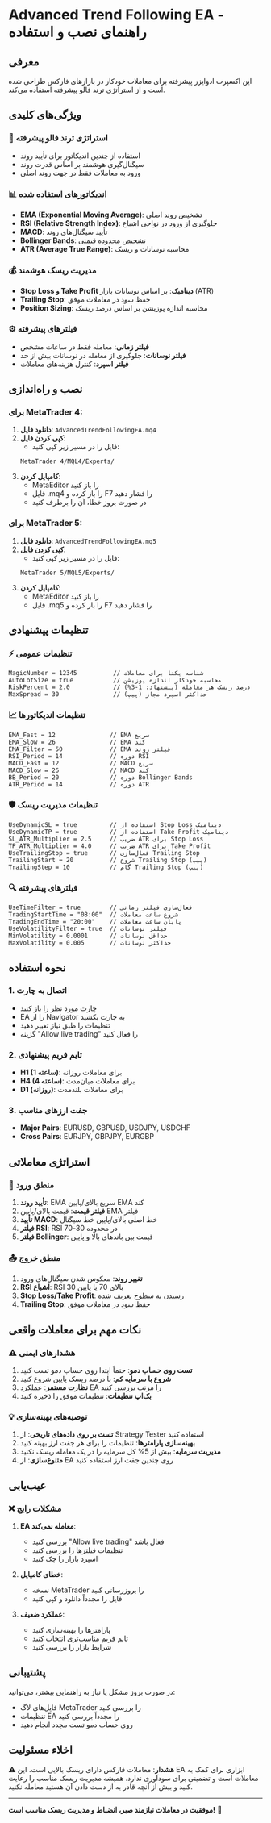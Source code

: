 # Advanced Trend Following EA - راهنمای نصب و استفاده

## معرفی

این اکسپرت ادوایزر پیشرفته برای معاملات خودکار در بازارهای فارکس طراحی شده است و از استراتژی ترند فالو پیشرفته استفاده می‌کند.

## ویژگی‌های کلیدی

### 🎯 **استراتژی ترند فالو پیشرفته**
- استفاده از چندین اندیکاتور برای تأیید روند
- سیگنال‌گیری هوشمند بر اساس قدرت روند
- ورود به معاملات فقط در جهت روند اصلی

### 📊 **اندیکاتورهای استفاده شده**
- **EMA (Exponential Moving Average)**: تشخیص روند اصلی
- **RSI (Relative Strength Index)**: جلوگیری از ورود در نواحی اشباع
- **MACD**: تأیید سیگنال‌های روند
- **Bollinger Bands**: تشخیص محدوده قیمتی
- **ATR (Average True Range)**: محاسبه نوسانات و ریسک

### 💰 **مدیریت ریسک هوشمند**
- **Stop Loss و Take Profit دینامیک**: بر اساس نوسانات بازار (ATR)
- **Trailing Stop**: حفظ سود در معاملات موفق
- **Position Sizing**: محاسبه اندازه پوزیشن بر اساس درصد ریسک

### ⚙️ **فیلترهای پیشرفته**
- **فیلتر زمانی**: معامله فقط در ساعات مشخص
- **فیلتر نوسانات**: جلوگیری از معامله در نوسانات بیش از حد
- **فیلتر اسپرد**: کنترل هزینه‌های معاملات

## نصب و راه‌اندازی

### برای MetaTrader 4:

1. **دانلود فایل**: `AdvancedTrendFollowingEA.mq4`
2. **کپی کردن فایل**:
   - فایل را در مسیر زیر کپی کنید:
   ```
   MetaTrader 4/MQL4/Experts/
   ```
3. **کامپایل کردن**:
   - MetaEditor را باز کنید
   - فایل .mq4 را باز کرده و F7 را فشار دهید
   - در صورت بروز خطا، آن را برطرف کنید

### برای MetaTrader 5:

1. **دانلود فایل**: `AdvancedTrendFollowingEA.mq5`
2. **کپی کردن فایل**:
   - فایل را در مسیر زیر کپی کنید:
   ```
   MetaTrader 5/MQL5/Experts/
   ```
3. **کامپایل کردن**:
   - MetaEditor را باز کنید
   - فایل .mq5 را باز کرده و F7 را فشار دهید

## تنظیمات پیشنهادی

### ⚡ **تنظیمات عمومی**
```
MagicNumber = 12345          // شناسه یکتا برای معاملات
AutoLotSize = true           // محاسبه خودکار اندازه پوزیشن
RiskPercent = 2.0            // درصد ریسک هر معامله (پیشنهاد: 1-3%)
MaxSpread = 30               // حداکثر اسپرد مجاز (پیپ)
```

### 📈 **تنظیمات اندیکاتورها**
```
EMA_Fast = 12               // EMA سریع
EMA_Slow = 26               // EMA کند
EMA_Filter = 50             // EMA فیلتر روند
RSI_Period = 14             // دوره RSI
MACD_Fast = 12              // MACD سریع
MACD_Slow = 26              // MACD کند
BB_Period = 20              // دوره Bollinger Bands
ATR_Period = 14             // دوره ATR
```

### 🛡️ **تنظیمات مدیریت ریسک**
```
UseDynamicSL = true         // استفاده از Stop Loss دینامیک
UseDynamicTP = true         // استفاده از Take Profit دینامیک
SL_ATR_Multiplier = 2.5     // ضریب ATR برای Stop Loss
TP_ATR_Multiplier = 4.0     // ضریب ATR برای Take Profit
UseTrailingStop = true      // فعال‌سازی Trailing Stop
TrailingStart = 20          // شروع Trailing Stop (پیپ)
TrailingStep = 10           // گام Trailing Stop (پیپ)
```

### 🔍 **فیلترهای پیشرفته**
```
UseTimeFilter = true        // فعال‌سازی فیلتر زمانی
TradingStartTime = "08:00"  // شروع ساعت معاملات
TradingEndTime = "20:00"    // پایان ساعت معاملات
UseVolatilityFilter = true  // فیلتر نوسانات
MinVolatility = 0.0001      // حداقل نوسانات
MaxVolatility = 0.005       // حداکثر نوسانات
```

## نحوه استفاده

### 1. **اتصال به چارت**
- چارت مورد نظر را باز کنید
- EA را از Navigator به چارت بکشید
- تنظیمات را طبق نیاز تغییر دهید
- گزینه "Allow live trading" را فعال کنید

### 2. **تایم فریم پیشنهادی**
- **H1 (1 ساعته)**: برای معاملات روزانه
- **H4 (4 ساعته)**: برای معاملات میان‌مدت
- **D1 (روزانه)**: برای معاملات بلندمدت

### 3. **جفت ارزهای مناسب**
- **Major Pairs**: EURUSD, GBPUSD, USDJPY, USDCHF
- **Cross Pairs**: EURJPY, GBPJPY, EURGBP

## استراتژی معاملاتی

### 🔄 **منطق ورود**
1. **تأیید روند**: EMA سریع بالای/پایین EMA کند
2. **فیلتر قیمت**: قیمت بالای/پایین EMA فیلتر
3. **تأیید MACD**: خط اصلی بالای/پایین خط سیگنال
4. **فیلتر RSI**: RSI در محدوده 30-70
5. **فیلتر Bollinger**: قیمت بین باندهای بالا و پایین

### 📤 **منطق خروج**
1. **تغییر روند**: معکوس شدن سیگنال‌های ورود
2. **RSI اشباع**: RSI بالای 70 یا پایین 30
3. **Stop Loss/Take Profit**: رسیدن به سطوح تعریف شده
4. **Trailing Stop**: حفظ سود در معاملات موفق

## نکات مهم برای معاملات واقعی

### ⚠️ **هشدارهای ایمنی**
1. **تست روی حساب دمو**: حتماً ابتدا روی حساب دمو تست کنید
2. **شروع با سرمایه کم**: با درصد ریسک پایین شروع کنید
3. **نظارت مستمر**: عملکرد EA را مرتب بررسی کنید
4. **بک‌اپ تنظیمات**: تنظیمات موفق را ذخیره کنید

### 💡 **توصیه‌های بهینه‌سازی**
1. **تست بر روی داده‌های تاریخی**: از Strategy Tester استفاده کنید
2. **بهینه‌سازی پارامترها**: تنظیمات را برای هر جفت ارز بهینه کنید
3. **مدیریت سرمایه**: بیش از 5% کل سرمایه را در یک معامله ریسک نکنید
4. **متنوع‌سازی**: از EA روی چندین جفت ارز استفاده کنید

## عیب‌یابی

### ❌ **مشکلات رایج**
1. **EA معامله نمی‌کند**:
   - بررسی کنید "Allow live trading" فعال باشد
   - تنظیمات فیلترها را بررسی کنید
   - اسپرد بازار را چک کنید

2. **خطای کامپایل**:
   - نسخه MetaTrader را بروزرسانی کنید
   - فایل را مجدداً دانلود و کپی کنید

3. **عملکرد ضعیف**:
   - پارامترها را بهینه‌سازی کنید
   - تایم فریم مناسب‌تری انتخاب کنید
   - شرایط بازار را بررسی کنید

## پشتیبانی

در صورت بروز مشکل یا نیاز به راهنمایی بیشتر، می‌توانید:
- فایل‌های لاگ MetaTrader را بررسی کنید
- تنظیمات EA را مجدداً بررسی کنید
- روی حساب دمو تست مجدد انجام دهید

## اخلاء مسئولیت

⚠️ **هشدار**: معاملات فارکس دارای ریسک بالایی است. این EA ابزاری برای کمک به معاملات است و تضمینی برای سودآوری ندارد. همیشه مدیریت ریسک مناسب را رعایت کنید و بیش از آنچه قادر به از دست دادن آن هستید معامله نکنید.

---

**موفقیت در معاملات نیازمند صبر، انضباط و مدیریت ریسک مناسب است!** 🚀